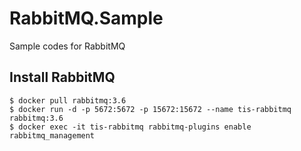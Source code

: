 # RabbitMQ.Sample

Sample codes for RabbitMQ

## Install RabbitMQ

```
$ docker pull rabbitmq:3.6
$ docker run -d -p 5672:5672 -p 15672:15672 --name tis-rabbitmq rabbitmq:3.6
$ docker exec -it tis-rabbitmq rabbitmq-plugins enable rabbitmq_management
```
